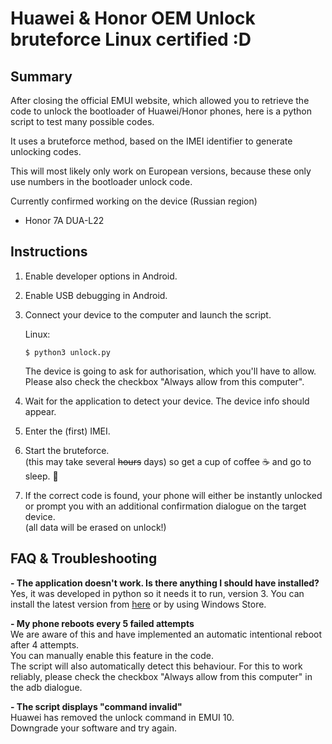 # Huawei & Honor OEM Unlock bruteforce Linux certified :D

## Summary

After closing the official EMUI website,
which allowed you to retrieve the code to unlock the bootloader of Huawei/Honor phones, 
here is a python script to test many possible codes.

It uses a bruteforce method, based on the IMEI identifier to generate unlocking codes.

This will most likely only work on European versions, 
because these only use numbers in the bootloader unlock code.

Currently confirmed working on the device (Russian region)
- Honor 7A DUA-L22

## Instructions

1. Enable developer options in Android.
1. Enable USB debugging in Android.
1. Connect your device to the computer and launch the script.


    Linux:
    ```shell
    $ python3 unlock.py
    ```
    The device is going to ask for authorisation, which you'll have to allow.  
    Please also check the checkbox "Always allow from this computer".
1. Wait for the application to detect your device. The device info should appear.
1. Enter the (first) IMEI.
1. Start the bruteforce.  
    (this may take several ~~hours~~ days) so get a cup of coffee ☕ and go to sleep. 💫 
1. If the correct code is found, your phone will either be instantly unlocked or prompt you with an additional confirmation dialogue on the target device.  
    (all data will be erased on unlock!)


## FAQ & Troubleshooting

**- The application doesn't work. Is there anything I should have installed?**  
Yes, it was developed in python so it needs it to run, version 3. You can install the latest version from [here](https://www.python.org/downloads/) or by using Windows Store.

**- My phone reboots every 5 failed attempts**  
We are aware of this and have implemented an automatic intentional reboot after 4 attempts.  
You can manually enable this feature in the code.  
The script will also automatically detect this behaviour. For this to work reliably, please check the checkbox "Always allow from this computer" in the adb dialogue.

**- The script displays "command invalid"**  
Huawei has removed the unlock command in EMUI 10.  
Downgrade your software and try again.
